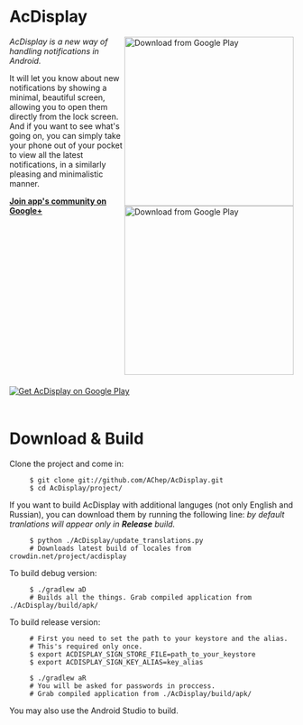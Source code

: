 AcDisplay
==========

<img alt="Download from Google Play" align="right" height="300"
   src="https://github.com/AChep/AcDisplay/raw/master/screenshots/screenshot2.png" />
<img alt="Download from Google Play" align="right" height="300"
   src="https://github.com/AChep/AcDisplay/raw/master/screenshots/screenshot1.png" />

*AcDisplay is a new way of handling notifications in Android.*

It will let you know about new notifications by showing a minimal, beautiful screen, allowing you to open them directly from the lock screen. And if you want to see what's going on, you can simply take your phone out of your pocket to view all the latest notifications, in a similarly pleasing and minimalistic manner.

**[Join app's community on Google+](https://plus.google.com/u/0/communities/102085470313050914854)**

<a href="http://get.acdisplay.artemchep.com">
  <img alt="Get AcDisplay on Google Play" vspace="20"
       src="https://github.com/AChep/AcDisplay/raw/master/art/google_play.png" />
</a>

Download & Build
================
Clone the project and come in:

         $ git clone git://github.com/AChep/AcDisplay.git
         $ cd AcDisplay/project/

If you want to build AcDisplay with additional languges (not only English and Russian), you can download them by running the following line: _by default tranlations will appear only in **Release** build._

         $ python ./AcDisplay/update_translations.py
         # Downloads latest build of locales from crowdin.net/project/acdisplay

To build debug version:

         $ ./gradlew aD
         # Builds all the things. Grab compiled application from ./AcDisplay/build/apk/

To build release version:

         # First you need to set the path to your keystore and the alias.
         # This's required only once.
         $ export ACDISPLAY_SIGN_STORE_FILE=path_to_your_keystore
         $ export ACDISPLAY_SIGN_KEY_ALIAS=key_alias
         
         $ ./gradlew aR
         # You will be asked for passwords in proccess.
         # Grab compiled application from ./AcDisplay/build/apk/

You may also use the Android Studio to build.
